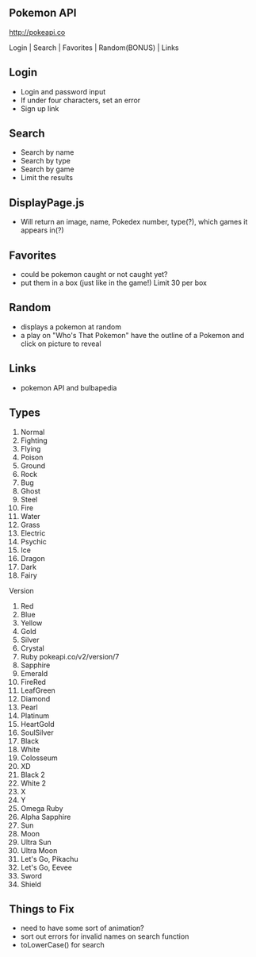 ## Pokemon API

http://pokeapi.co

Login | Search | Favorites | Random(BONUS) | Links

## Login

- Login and password input
- If under four characters, set an error
- Sign up link

## Search

- Search by name
- Search by type
- Search by game
- Limit the results

## DisplayPage.js

- Will return an image, name, Pokedex number, type(?), which games it appears in(?)

## Favorites

- could be pokemon caught or not caught yet?
- put them in a box (just like in the game!) Limit 30 per box

## Random

- displays a pokemon at random
- a play on "Who's That Pokemon" have the outline of a
  Pokemon and click on picture to reveal

## Links

- pokemon API and bulbapedia

## Types

1. Normal
2. Fighting
3. Flying
4. Poison
5. Ground
6. Rock
7. Bug
8. Ghost
9. Steel
10. Fire
11. Water
12. Grass
13. Electric
14. Psychic
15. Ice
16. Dragon
17. Dark
18. Fairy

Version

1. Red
2. Blue
3. Yellow
4. Gold
5. Silver
6. Crystal
7. Ruby pokeapi.co/v2/version/7
8. Sapphire
9. Emerald
10. FireRed
11. LeafGreen
12. Diamond
13. Pearl
14. Platinum
15. HeartGold
16. SoulSilver
17. Black
18. White
19. Colosseum
20. XD
21. Black 2
22. White 2
23. X
24. Y
25. Omega Ruby
26. Alpha Sapphire
27. Sun
28. Moon
29. Ultra Sun
30. Ultra Moon
31. Let's Go, Pikachu
32. Let's Go, Eevee
33. Sword
34. Shield

## Things to Fix

- need to have some sort of animation?
- sort out errors for invalid names on search function
- toLowerCase() for search
